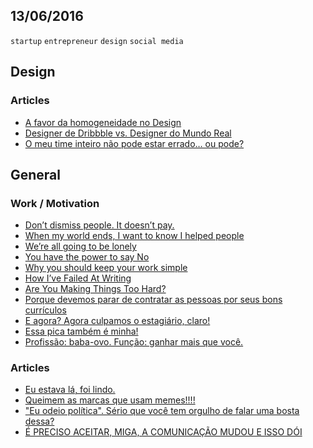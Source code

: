 13/06/2016
----------

`startup` `entrepreneur` `design` `social media`

## Design

### Articles

- [A favor da homogeneidade no Design](http://arquiteturadeinformacao.com/usabilidade/a-favor-da-homogeneidade-no-design/)
- [Designer de Dribbble vs. Designer do Mundo Real](http://arquiteturadeinformacao.com/mercado-e-carreira/designer-de-dribbble-vs-designer-do-mundo-real/)
- [O meu time inteiro não pode estar errado… ou pode?](http://arquiteturadeinformacao.com/usabilidade/o-meu-time-inteiro-nao-pode-estar-errado-ou-pode/)

## General

### Work / Motivation

- [Don’t dismiss people. It doesn’t pay.](https://medium.com/hi-my-name-is-jon/never-dismiss-people-it-doesnt-pay-f5661b270fb3#.4w861wuys)
- [When my world ends, I want to know I helped people](https://medium.com/life-learning/when-my-world-stops-spinning-i-want-to-look-at-who-i-helped-79332877a098)
- [We’re all going to be lonely](https://medium.com/hi-my-name-is-jon/were-all-going-to-be-lonely-d997cc3dfcad)
- [You have the power to say No](https://medium.com/hi-my-name-is-jon/you-have-the-power-to-say-no-7d275ca6ea51#.6np4zptuh)
- [Why you should keep your work simple](https://medium.com/life-learning/make-it-simple-fe7b1ede6a0a)
- [How I’ve Failed At Writing](https://medium.com/the-coffeelicious/how-i-ve-failed-at-writing-ef1e38096721)
- [Are You Making Things Too Hard?](https://medium.com/the-coffeelicious/are-you-making-things-too-hard-90437908c571#.4d7rugl3j)
- [Porque devemos parar de contratar as pessoas por seus bons currículos](https://trendr.com.br/porque-devemos-parar-de-contratar-as-pessoas-por-seus-bons-curr%C3%ADculos-4269477a2467)
- [E agora? Agora culpamos o estagiário, claro!](https://trendr.com.br/e-agora-agora-culpamos-o-estagi%C3%A1rio-claro-3e4811b2413b)
- [Essa pica também é minha!](https://trendr.com.br/essa-pica-tamb%C3%A9m-%C3%A9-minha-4e0580497b72)
- [Profissão: baba-ovo. Função: ganhar mais que você.](https://trendr.com.br/profiss%C3%A3o-baba-ovo-fun%C3%A7%C3%A3o-ganhar-mais-que-voc%C3%AA-52e1f7f405bb)

### Articles

- [Eu estava lá, foi lindo.](https://medium.com/@realeden/eu-estava-l%C3%A1-foi-lindo-334cbb340edc#.9o7eu08zw)
- [Queimem as marcas que usam memes!!!!](https://medium.com/@realeden/queimem-as-marcas-que-usam-memes-46d82e14bad3)
- ["Eu odeio política". Sério que você tem orgulho de falar uma bosta dessa?](https://trendr.com.br/eu-odeio-pol%C3%ADtica-s%C3%A9rio-que-voc%C3%AA-tem-orgulho-de-falar-uma-bobagem-dessa-a52e7dbb22d6#.ypkwrrrf4)
- [É PRECISO ACEITAR, MIGA, A COMUNICAÇÃO MUDOU E ISSO DÓI](http://www.buzzmonitor.com.br/blog/e-preciso-aceitar-miga-a-comunicacao-mudou-e-isso-doi)
